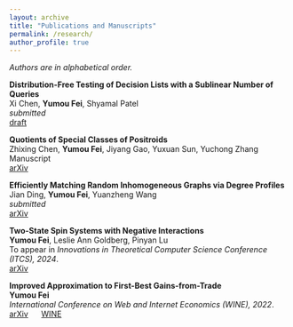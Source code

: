 ```yaml
---
layout: archive
title: "Publications and Manuscripts"
permalink: /research/
author_profile: true
---
```


*Authors are in alphabetical order.*

<b>Distribution-Free Testing of Decision Lists with a Sublinear Number of Queries</b><br>
Xi Chen, <b>Yumou Fei</b>, Shyamal Patel<br>
<i>submitted</i><br>
[draft](https://yumoufei.github.io/files/Decision_List_Testing.pdf)

<b>Quotients of Special Classes of Positroids</b><br>
Zhixing Chen, <b>Yumou Fei</b>, Jiyang Gao, Yuxuan Sun, Yuchong Zhang<br>
Manuscript<br>
[arXiv](https://arxiv.org/abs/2311.05340) &nbsp;&nbsp;&nbsp;&nbsp;

<b>Efficiently Matching Random Inhomogeneous Graphs via Degree Profiles</b><br>
Jian Ding, <b>Yumou Fei</b>, Yuanzheng Wang<br>
<i>submitted</i><br>
[arXiv](https://arxiv.org/abs/2310.10441) &nbsp;&nbsp;&nbsp;&nbsp;

<b>Two-State Spin Systems with Negative Interactions</b><br>
<b>Yumou Fei</b>, Leslie Ann Goldberg, Pinyan Lu<br>
To appear in <i>Innovations in Theoretical Computer Science Conference (ITCS), 2024</i>.<br>
[arXiv](https://arxiv.org/abs/2309.04735) &nbsp;&nbsp;&nbsp;&nbsp;

<b>Improved Approximation to First-Best Gains-from-Trade</b><br>
<b>Yumou Fei</b><br>
<i>International Conference on Web and Internet Economics (WINE), 2022</i>.<br>
[arXiv](https://arxiv.org/abs/2205.00140) &nbsp;&nbsp;&nbsp;&nbsp; [WINE](https://link.springer.com/chapter/10.1007/978-3-031-22832-2_12)
